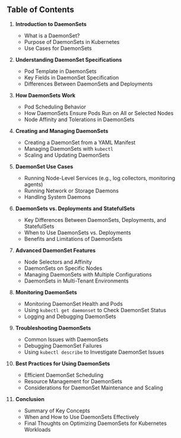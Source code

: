 ## **Table of Contents**

1. **Introduction to DaemonSets**  
   - What is a DaemonSet?  
   - Purpose of DaemonSets in Kubernetes  
   - Use Cases for DaemonSets  

2. **Understanding DaemonSet Specifications**  
   - Pod Template in DaemonSets  
   - Key Fields in DaemonSet Specification  
   - Differences Between DaemonSets and Deployments  

3. **How DaemonSets Work**  
   - Pod Scheduling Behavior  
   - How DaemonSets Ensure Pods Run on All or Selected Nodes  
   - Node Affinity and Tolerations in DaemonSets  

4. **Creating and Managing DaemonSets**  
   - Creating a DaemonSet from a YAML Manifest  
   - Managing DaemonSets with `kubectl`  
   - Scaling and Updating DaemonSets  

5. **DaemonSet Use Cases**  
   - Running Node-Level Services (e.g., log collectors, monitoring agents)  
   - Running Network or Storage Daemons  
   - Handling System Daemons  

6. **DaemonSets vs. Deployments and StatefulSets**  
   - Key Differences Between DaemonSets, Deployments, and StatefulSets  
   - When to Use DaemonSets vs. Deployments  
   - Benefits and Limitations of DaemonSets  

7. **Advanced DaemonSet Features**  
   - Node Selectors and Affinity  
   - DaemonSets on Specific Nodes  
   - Managing DaemonSets with Multiple Configurations  
   - DaemonSets in Multi-Tenant Environments  

8. **Monitoring DaemonSets**  
   - Monitoring DaemonSet Health and Pods  
   - Using `kubectl get daemonset` to Check DaemonSet Status  
   - Logging and Debugging DaemonSets  

9. **Troubleshooting DaemonSets**  
   - Common Issues with DaemonSets  
   - Debugging DaemonSet Failures  
   - Using `kubectl describe` to Investigate DaemonSet Issues  

10. **Best Practices for Using DaemonSets**  
    - Efficient DaemonSet Scheduling  
    - Resource Management for DaemonSets  
    - Considerations for DaemonSet Maintenance and Scaling  

11. **Conclusion**  
    - Summary of Key Concepts  
    - When and How to Use DaemonSets Effectively  
    - Final Thoughts on Optimizing DaemonSets for Kubernetes Workloads  
